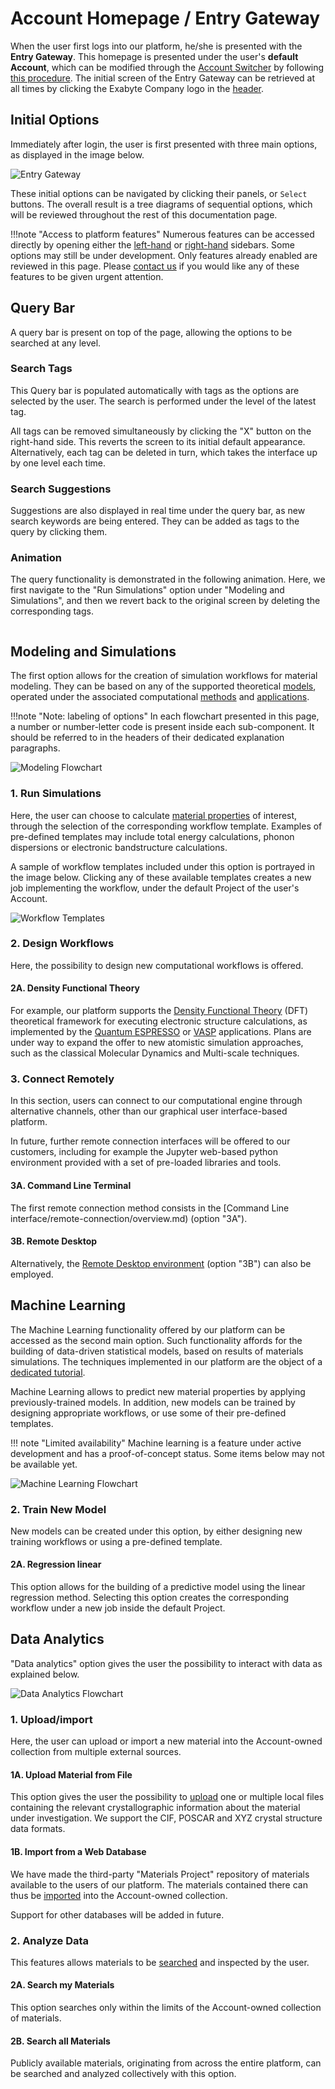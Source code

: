 # Account Homepage / Entry Gateway

When the user first logs into our platform, he/she is presented with the **Entry Gateway**. This homepage is presented under the user's **default Account**, which can be modified through the [Account Switcher](../../accounts/ui/switcher.md) by following [this procedure](../../entities-general/actions/set-default.md). The initial screen of the Entry Gateway can be retrieved at all times by clicking the Exabyte Company logo in the [header](../header-footer.md). 

## Initial Options

Immediately after login, the user is first presented with three main options, as displayed in the image below. 

![Entry Gateway](../../images/ui/entry-gateway.png "Entry Gateway")

These initial options can be navigated by clicking their panels, or `Select` buttons. The overall result is a tree diagrams of sequential options, which will be reviewed throughout the rest of this documentation page. 

!!!note "Access to platform features"
    Numerous features can be accessed directly by opening either the [left-hand](../left-sidebar.md) or [right-hand](../right-sidebar.md) sidebars. Some options may still be under development. Only features already enabled are reviewed in this page. Please [contact us](../../ui/support.md) if you would like any of these features to be given urgent attention. 

## Query Bar

A query bar <i class="zmdi zmdi-search zmdi-hc-border"></i> is present on top of the page, allowing the options to be searched at any level. 

### Search Tags

This Query bar is populated automatically with tags as the options are selected by the user. The search is performed under the level of the latest tag.

All tags can be removed simultaneously by clicking the "X" button on the right-hand side. This reverts the screen to its initial default appearance. Alternatively, each tag can be deleted in turn, which takes the interface up by one level each time.

### Search Suggestions

Suggestions are also displayed in real time under the query bar, as new search keywords are being entered. They can be added as tags to the query by clicking them. 

### Animation

The query functionality is demonstrated in the following animation. Here, we first navigate to the "Run Simulations" option under "Modeling and Simulations", and then we revert back to the original screen by deleting the corresponding tags.

<img data-gifffer="/images/ui/gateway-query.gif" />


## Modeling and Simulations <i class="zmdi zmdi-cloud-outline-alt"></i>

The first option allows for the creation of simulation workflows for material modeling. They can be based on any of the supported theoretical [models](../../models/overview.md), operated under the associated computational [methods](../../methods/overview.md) and [applications](../../software-directory/overview.md). 


!!!note "Note: labeling of options"
    In each flowchart presented in this page, a number or number-letter code is present inside each sub-component. It should be referred to in the headers of their dedicated explanation paragraphs.

![Modeling Flowchart](../../images/ui/modeling-flowchart.png "Modeling Flowchart")

### 1. Run Simulations 

Here, the user can choose to calculate [material properties](../../properties/overview.md) of interest, through the selection of the corresponding workflow template. Examples of pre-defined templates may include total energy calculations, phonon dispersions or electronic bandstructure calculations. 

A sample of workflow templates included under this option is portrayed in the image below. Clicking any of these available templates creates a new job implementing the workflow, under the default Project of the user's Account.

![Workflow Templates](../../images/ui/workflow-templates.png "Workflow Templates")


### 2. Design Workflows 

Here, the possibility to design new computational workflows is offered. 

#### 2A. Density Functional Theory 

For example, our platform supports the [Density Functional Theory](../../models-directory/dft/overview.md) (DFT) theoretical framework for executing electronic structure calculations, as implemented by the [Quantum ESPRESSO](../../software-directory/modeling/quantum-espresso/overview.md) or [VASP](../../software-directory/modeling/vasp/overview.md) applications. Plans are under way to expand the offer to new atomistic simulation approaches, such as the classical Molecular Dynamics and Multi-scale techniques. 

### 3. Connect Remotely 

In this section, users can connect to our computational engine through alternative channels, other than our graphical user interface-based platform. 

In future, further remote connection interfaces will be offered to our customers, including for example the Jupyter web-based python environment provided with a set of pre-loaded libraries and tools.

#### 3A. Command Line Terminal 

The first remote connection method consists in the [Command Line interface/remote-connection/overview.md) (option "3A"). 

#### 3B. Remote Desktop 

Alternatively, the [Remote Desktop environment](../../remote-connection/remote-desktop.md) (option "3B") can also be employed. 


## Machine Learning <i class="zmdi zmdi-graduation-cap"></i>

The Machine Learning functionality offered by our platform can be accessed as the second main option. Such functionality affords for the building of data-driven statistical models, based on results of materials simulations. The techniques implemented in our platform are the object of a [dedicated tutorial](../../tutorials/ml/train-ml-model.md).

Machine Learning allows to predict new material properties by applying previously-trained models. In addition, new models can be trained by designing appropriate workflows, or use some of their pre-defined templates.

!!! note "Limited availability"
    Machine learning is a feature under active development and has a proof-of-concept status. Some items below may not be available yet. 

![Machine Learning Flowchart](../../images/ui/ml-flowchart.png "Machine Learning Flowchart")

### 2. Train New Model 

New models can be created under this option, by either designing new training workflows or using a pre-defined template.

#### 2A. Regression linear 

This option allows for the building of a predictive model using the linear regression method. Selecting this option creates the corresponding workflow under a new job inside the default Project. 

## Data Analytics <i class="zmdi zmdi-search"></i>

"Data analytics" option gives the user the possibility to interact with data as explained below. 

![Data Analytics Flowchart](../../images/ui/data-flowchart.png "Data Analytics Flowchart")

### 1. Upload/import 

Here, the user can upload or import a new material into the Account-owned collection from multiple external sources.

#### 1A. Upload Material from File 

This option gives the user the possibility to [upload](../../materials/actions/upload.md) one or multiple local files containing the relevant crystallographic information about the material under investigation. We support the CIF, POSCAR and XYZ crystal structure data formats.

#### 1B. Import from a Web Database 

We have made the third-party "Materials Project" repository of materials available to the users of our platform. The materials contained there can thus be [imported](../../materials/actions/import.md) into the Account-owned collection.

Support for other databases will be added in future.

### 2. Analyze Data 

This features allows materials to be [searched](../../entities-general/actions/search.md) and inspected by the user. 

#### 2A. Search my Materials 

This option searches only within the limits of the Account-owned collection of materials.

#### 2B. Search all Materials 

Publicly available materials, originating from across the entire platform, can be searched and analyzed collectively with this option.
